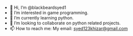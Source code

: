 - 👋 Hi, I’m @blackbeardsyed1
- 👀 I’m interested in game programming.
- 🌱 I’m currently learning python.
- 💞️ I’m looking to collaborate on python related projects.
- 📫 How to reach me: My email: syed123khizar@gmail.com

<!---
blackbeardsyed1/blackbeardsyed1 is a ✨ special ✨ repository because its `README.md` (this file) appears on your GitHub profile.
You can click the Preview link to take a look at your changes.
--->
